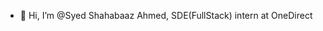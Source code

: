 - 👋 Hi, I’m @Syed Shahabaaz Ahmed, SDE(FullStack) intern at OneDirect

<!---
Syed-Shahabaaz/Syed-Shahabaaz is a ✨ special ✨ repository because its `README.md` (this file) appears on your GitHub profile.
You can click the Preview link to take a look at your changes.

--->
